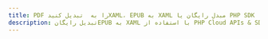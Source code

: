 ---title: PDF را به  تبدیل کنیدXAML، EPUB به XAML مبدل رایگان یا PHP SDKdescription: تبدیل رایگانEPUB به XAML با استفاده از PHP Cloud APIs & SDK همچنین اسناد PDF را در Cloud ایجاد، ویرایش و رندر کنید.---